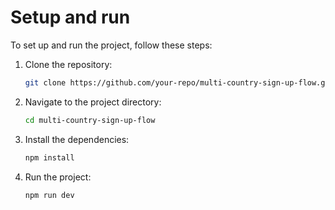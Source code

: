 # Setup and run

To set up and run the project, follow these steps:

1. Clone the repository:

   ```bash
   git clone https://github.com/your-repo/multi-country-sign-up-flow.git
   ```

2. Navigate to the project directory:

   ```bash
   cd multi-country-sign-up-flow
   ```

3. Install the dependencies:

   ```bash
   npm install
   ```

4. Run the project:

   ```bash
   npm run dev
   ```
